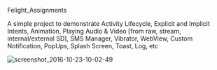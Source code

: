 
Felight_Assignments

A simple project to demonstrate Activity Lifecycle, Explicit and Implicit Intents, Animation, Playing Audio & Video [from raw, stream, internal/external SD], SMS Manager, Vibrator, WebView, Custom Notification, PopUps, Splash Screen, Toast, Log, etc

![screenshot_2016-10-23-10-02-49](https://cloud.githubusercontent.com/assets/20138576/20342269/cab62f88-ac0f-11e6-9564-732db68377fa.jpg)
